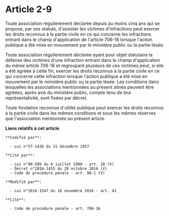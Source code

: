 # Article 2-9

Toute association régulièrement déclarée depuis au moins cinq ans qui se propose, par ses statuts, d'assister les victimes
d'infractions peut exercer les droits reconnus à la partie civile en ce qui concerne les infractions entrant dans le champ
d'application de l'article 706-16 lorsque l'action publique a été mise en mouvement par le ministère public ou la partie
lésée.

Toute association régulièrement déclarée ayant pour objet statutaire la défense des victimes d'une infraction entrant dans le
champ d'application du même article 706-16 et regroupant plusieurs de ces victimes peut, si elle a été agréée à cette fin,
exercer les droits reconnus à la partie civile en ce qui concerne cette infraction lorsque l'action publique a été mise en
mouvement par le ministère public ou la partie lésée. Les conditions dans lesquelles les associations mentionnées au présent
alinéa peuvent être agréées, après avis du ministère public, compte tenu de leur représentativité, sont fixées par décret. 

Toute fondation reconnue d'utilité publique peut exercer les droits reconnus à la partie civile dans les mêmes conditions et
sous les mêmes réserves que l'association mentionnée au présent article.

**Liens relatifs à cet article**

	**Codifié par**:

	  - Loi n°57-1426 du 31 décembre 1957

	**Cité par**:

	  - Loi n°90-589 du 6 juillet 1990 - art. 18 (V)
	  - Décret n°2016-1455 du 28 octobre 2016 (V)
	  - Code de procédure pénale - art. 90-1 (V)

	**Modifié par**:

	  - Loi n°2016-1547 du 18 novembre 2016 - art. 43

	**Cite**:

	  - Code de procédure pénale - art. 706-16
